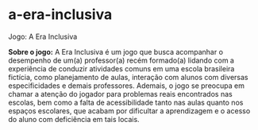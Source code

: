 # a-era-inclusiva
Jogo: A Era Inclusiva

**Sobre o jogo:** A Era Inclusiva é um jogo que busca acompanhar o desempenho de um(a) professor(a) recém formado(a) lidando com a experiência de conduzir atividades comuns em uma escola brasileira fictícia, como planejamento de aulas, interação com alunos com diversas especificidades e demais professores. Ademais, o jogo se preocupa em chamar a atenção do jogador para problemas reais encontrados nas escolas, bem como a falta de acessibilidade tanto nas aulas quanto nos espaços escolares, que acabam por dificultar a aprendizagem e o acesso do aluno com deficiência em tais locais. 
